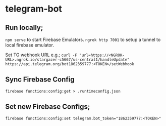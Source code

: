 # telegram-bot

## Run locally;
`npm serve` to start Firebase Emulators.
`ngrok http 7001` to setup a tunnel to local firebase emulator.

Set TG webhook URL e.g.;
`curl -F "url=https://<NGROK-URL>.ngrok.io/stargazer-c5667/us-central1/handleUpdate" https://api.telegram.org/bot1862359777:<TOKEN>/setWebhook`

## Sync Firebase Config
`firebase functions:config:get > .runtimeconfig.json`

## Set new Firebase Configs;
`firebase functions:config:set telegram.bot_token="1862359777:<TOKEN>"`
